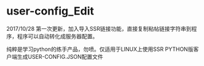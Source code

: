 user-config_Edit
===========

2017/10/28
第一次更新，加入导入SSR链接功能，直接复制粘帖链接字符串到程序，程序可以自动转化成服务器配置。

纯粹是学习python的练手产品，勿喷。仅适用于LINUX上使用SSR PYTHON版客户端生成USER-CONFIG.JSON配置文件
